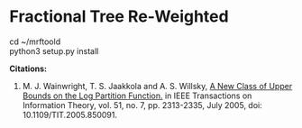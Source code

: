 
# Fractional Tree Re-Weighted


cd ~/mrftoold<br>
python3 setup.py install






**Citations:**

1. M. J. Wainwright, T. S. Jaakkola and A. S. Willsky, [A New Class of Upper Bounds on the Log Partition Function.](https://ieeexplore.ieee.org/document/1459045) in IEEE Transactions on Information Theory, vol. 51, no. 7, pp. 2313-2335, July 2005, doi: 10.1109/TIT.2005.850091.


